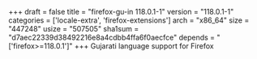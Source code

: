+++
draft = false
title = "firefox-gu-in 118.0.1-1"
version = "118.0.1-1"
categories = ['locale-extra', 'firefox-extensions']
arch = "x86_64"
size = "447248"
usize = "507505"
sha1sum = "d7aec22339d38492216e8a4cdbb4ffa6f0aecfce"
depends = "['firefox>=118.0.1']"
+++
Gujarati language support for Firefox